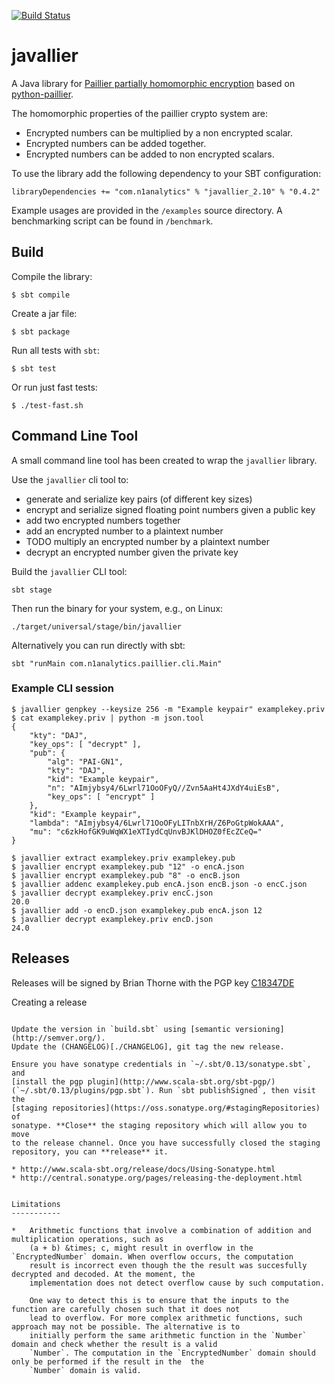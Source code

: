 [![Build Status](https://travis-ci.org/NICTA/javallier.svg?branch=master)](https://travis-ci.org/NICTA/javallier)

# javallier

A Java library for [Paillier partially homomorphic encryption](https://en.wikipedia.org/wiki/Paillier_cryptosystem)
based on [python-paillier](https://github.com/NICTA/python-paillier).

The homomorphic properties of the paillier crypto system are:

- Encrypted numbers can be multiplied by a non encrypted scalar.
- Encrypted numbers can be added together.
- Encrypted numbers can be added to non encrypted scalars.


To use the library add the following dependency to your SBT configuration:

    libraryDependencies += "com.n1analytics" % "javallier_2.10" % "0.4.2"


Example usages are provided in the `/examples` source directory. A 
benchmarking script can be found in `/benchmark`.


## Build


Compile the library:

    $ sbt compile
    
Create a jar file:

    $ sbt package
    

Run all tests with `sbt`:

    $ sbt test
    
Or run just fast tests:

    $ ./test-fast.sh

## Command Line Tool

A small command line tool has been created to wrap the `javallier` library.

Use the `javallier` cli tool to:

- generate and serialize key pairs (of different key sizes)
- encrypt and serialize signed floating point numbers given a public key
- add two encrypted numbers together
- add an encrypted number to a plaintext number
- TODO multiply an encrypted number by a plaintext number
- decrypt an encrypted number given the private key


Build the `javallier` CLI tool:

    sbt stage

Then run the binary for your system, e.g., on Linux:

    ./target/universal/stage/bin/javallier


Alternatively you can run directly with sbt:

    sbt "runMain com.n1analytics.paillier.cli.Main"


### Example CLI session

    $ javallier genpkey --keysize 256 -m "Example keypair" examplekey.priv
    $ cat examplekey.priv | python -m json.tool
    {
        "kty": "DAJ",
        "key_ops": [ "decrypt" ],
        "pub": {
            "alg": "PAI-GN1",
            "kty": "DAJ",
            "kid": "Example keypair",
            "n": "AImjybsy4/6Lwrl71OoOFyQ//Zvn5AaHt4JXdY4uiEsB",
            "key_ops": [ "encrypt" ]
        },
        "kid": "Example keypair",
        "lambda": "AImjybsy4/6Lwrl71OoOFyLITnbXrH/Z6PoGtpWokAAA",
        "mu": "c6zkHofGK9uWqWX1eXTIydCqUnvBJKlDHOZ0fEcZCeQ="
    }

    $ javallier extract examplekey.priv examplekey.pub
    $ javallier encrypt examplekey.pub "12" -o encA.json
    $ javallier encrypt examplekey.pub "8" -o encB.json
    $ javallier addenc examplekey.pub encA.json encB.json -o encC.json
    $ javallier decrypt examplekey.priv encC.json
    20.0
    $ javallier add -o encD.json examplekey.pub encA.json 12
    $ javallier decrypt examplekey.priv encD.json
    24.0

Releases
--------

Releases will be signed by Brian Thorne with the PGP key
[C18347DE](https://pgp.mit.edu/pks/lookup?op=vindex&search=0x22ADF3BFC18347DE)

Creating a release
~~~~~~~~~~~~~~~~~~

Update the version in `build.sbt` using [semantic versioning](http://semver.org/).
Update the (CHANGELOG)[./CHANGELOG], git tag the new release.

Ensure you have sonatype credentials in `~/.sbt/0.13/sonatype.sbt`, and
[install the pgp plugin](http://www.scala-sbt.org/sbt-pgp/) 
(`~/.sbt/0.13/plugins/pgp.sbt`). Run `sbt publishSigned`, then visit the
[staging repositories](https://oss.sonatype.org/#stagingRepositories) of 
sonatype. **Close** the staging repository which will allow you to move
to the release channel. Once you have successfully closed the staging 
repository, you can **release** it.

* http://www.scala-sbt.org/release/docs/Using-Sonatype.html
* http://central.sonatype.org/pages/releasing-the-deployment.html


Limitations
-----------

*   Arithmetic functions that involve a combination of addition and multiplication operations, such as 
    (a + b) &times; c, might result in overflow in the `EncryptedNumber` domain. When overflow occurs, the computation 
    result is incorrect even though the the result was succesfully decrypted and decoded. At the moment, the 
    implementation does not detect overflow cause by such computation. 
    
    One way to detect this is to ensure that the inputs to the function are carefully chosen such that it does not 
    lead to overflow. For more complex arithmetic functions, such approach may not be possible. The alternative is to 
    initially perform the same arithmetic function in the `Number` domain and check whether the result is a valid 
    `Number`. The computation in the `EncryptedNumber` domain should only be performed if the result in the  the 
    `Number` domain is valid.
